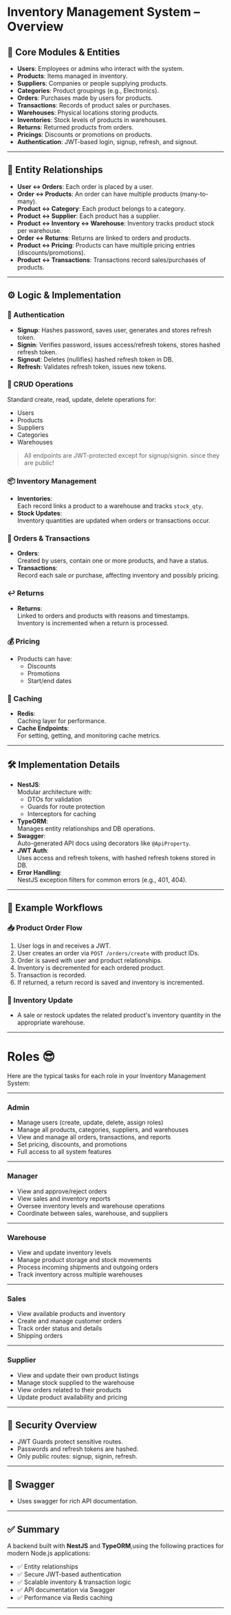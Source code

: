 # Inventory Management System – Overview

## 🚀 Core Modules & Entities

- **Users**: Employees or admins who interact with the system.
- **Products**: Items managed in inventory.
- **Suppliers**: Companies or people supplying products.
- **Categories**: Product groupings (e.g., Electronics).
- **Orders**: Purchases made by users for products.
- **Transactions**: Records of product sales or purchases.
- **Warehouses**: Physical locations storing products.
- **Inventories**: Stock levels of products in warehouses.
- **Returns**: Returned products from orders.
- **Pricings**: Discounts or promotions on products.
- **Authentication**: JWT-based login, signup, refresh, and signout.

---

## 🔗 Entity Relationships

- **User ↔ Orders**: Each order is placed by a user.
- **Order ↔ Products**: An order can have multiple products (many-to-many).
- **Product ↔ Category**: Each product belongs to a category.
- **Product ↔ Supplier**: Each product has a supplier.
- **Product ↔ Inventory ↔ Warehouse**: Inventory tracks product stock per warehouse.
- **Order ↔ Returns**: Returns are linked to orders and products.
- **Product ↔ Pricing**: Products can have multiple pricing entries (discounts/promotions).
- **Product ↔ Transactions**: Transactions record sales/purchases of products.

---

## ⚙️ Logic & Implementation

### 🔐 Authentication

- **Signup**: Hashes password, saves user, generates and stores refresh token.
- **Signin**: Verifies password, issues access/refresh tokens, stores hashed refresh token.
- **Signout**: Deletes (nullifies) hashed refresh token in DB.
- **Refresh**: Validates refresh token, issues new tokens.

### 🧩 CRUD Operations

Standard create, read, update, delete operations for:
- Users
- Products
- Suppliers
- Categories
- Warehouses  
> All endpoints are JWT-protected except for signup/signin. since they are public!

### 📦 Inventory Management

- **Inventories**:  
  Each record links a product to a warehouse and tracks `stock_qty`.
- **Stock Updates**:  
  Inventory quantities are updated when orders or transactions occur.

### 🛒 Orders & Transactions

- **Orders**:  
  Created by users, contain one or more products, and have a status.
- **Transactions**:  
  Record each sale or purchase, affecting inventory and possibly pricing.

### ↩️ Returns

- **Returns**:  
  Linked to orders and products with reasons and timestamps.  
  Inventory is incremented when a return is processed.

### 💰 Pricing

- Products can have:
  - Discounts
  - Promotions
  - Start/end dates

### 🧠 Caching

- **Redis**:  
  Caching layer for performance.
- **Cache Endpoints**:  
  For setting, getting, and monitoring cache metrics.

---

## 🛠 Implementation Details

- **NestJS**:  
  Modular architecture with:
  - DTOs for validation
  - Guards for route protection
  - Interceptors for caching
- **TypeORM**:  
  Manages entity relationships and DB operations.
- **Swagger**:  
  Auto-generated API docs using decorators like `@ApiProperty`.
- **JWT Auth**:  
  Uses access and refresh tokens, with hashed refresh tokens stored in DB.
- **Error Handling**:  
  NestJS exception filters for common errors (e.g., 401, 404).

---

## 🧪 Example Workflows

### 📥 Product Order Flow

1. User logs in and receives a JWT.
2. User creates an order via `POST /orders/create` with product IDs.
3. Order is saved with user and product relationships.
4. Inventory is decremented for each ordered product.
5. Transaction is recorded.
6. If returned, a return record is saved and inventory is incremented.

### 🔁 Inventory Update

- A sale or restock updates the related product's inventory quantity in the appropriate warehouse.

---


# Roles 😎
Here are the typical tasks for each role in your Inventory Management System:

---

### **Admin**
- Manage users (create, update, delete, assign roles)
- Manage all products, categories, suppliers, and warehouses
- View and manage all orders, transactions, and reports
- Set pricing, discounts, and promotions
- Full access to all system features

---

### **Manager**
- View and approve/reject orders
- View sales and inventory reports
- Oversee inventory levels and warehouse operations
- Coordinate between sales, warehouse, and suppliers

---

### **Warehouse**
- View and update inventory levels
- Manage product storage and stock movements
- Process incoming shipments and outgoing orders
- Track inventory across multiple warehouses

---

### **Sales**
- View available products and inventory
- Create and manage customer orders
- Track order status and details
- Shipping orders

---

### **Supplier**
- View and update their own product listings
- Manage stock supplied to the warehouse
- View orders related to their products
- Update product availability and pricing

---

## 🔐 Security Overview

- JWT Guards protect sensitive routes.
- Passwords and refresh tokens are hashed.
- Only public routes: signup, signin, refresh.

---

## 🧾 Swagger 

- Uses swagger for rich API documentation.

---

## ✅ Summary

A backend built with **NestJS** and **TypeORM**,using the following  practices for modern Node.js applications:

- ✅ Entity relationships
- ✅ Secure JWT-based authentication
- ✅ Scalable inventory & transaction logic
- ✅ API documentation via Swagger
- ✅ Performance via Redis caching

---

